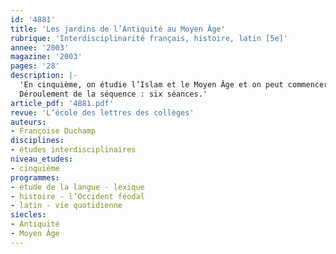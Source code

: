```yaml
---
id: '4881'
title: 'Les jardins de l’Antiquité au Moyen Âge'
rubrique: 'Interdisciplinarité français, histoire, latin [5e]'
annee: '2003'
magazine: '2003'
pages: '28'
description: |-
  'En cinquième, on étudie l’Islam et le Moyen Âge et on peut commencer l’étude du latin ; sur le plan des compétences techniques, ce niveau requiert d’enrichir le récit de descriptions et de portraits. Le Moyen Âge offre des corpus très abondants sur les exploits de la chevalerie et la féodalité. La littérature de jeunesse permet aussi l’acquisition d’un lexique spécialisé. Un autre pan de la culture médiévale est celui de la sphère privée et des sentiments. On s’intéresse ici aux jardins : espaces protégés invitant au repos, au rêve, à l’harmonie et à l’élévation. L’entrée la plus facile dans ces univers est sans doute le texte traduit, mais il est important de sensibiliser les élèves à l’histoire de leur langue, et la confrontation avec les textes en ancien français stimule la curiosité pour les textes latins.
  Déroulement de la séquence : six séances.'
article_pdf: '4881.pdf'
revue: 'L’école des lettres des collèges'
auteurs:
- Françoise Duchamp
disciplines:
- études interdisciplinaires
niveau_etudes:
- cinquième
programmes:
- étude de la langue - lexique
- histoire - l’Occident féodal
- latin - vie quotidienne
siecles:
- Antiquité
- Moyen Âge
---
```

